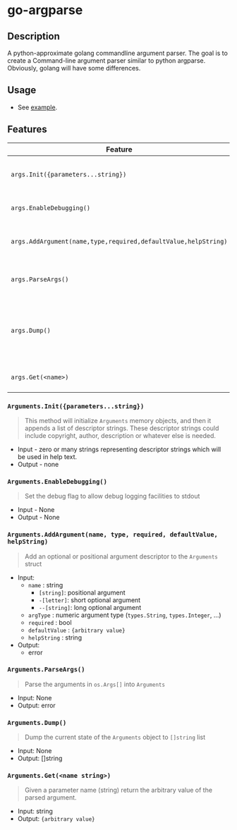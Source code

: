 go-argparse
===========

## Description

A python-approximate golang commandline argument parser. The goal is to create a Command-line argument
parser similar to python argparse. Obviously, golang will have some differences.

## Usage

* See [example](example/main.go).

## Features

| Feature                                                        | Description                                                       |
|----------------------------------------------------------------|-------------------------------------------------------------------|
| `args.Init({parameters...string})`                             | must be run or this package will throw errors                     |
| `args.EnableDebugging()`                                       | enable the debugging feature                                      |
| `args.AddArgument(name,type,required,defaultValue,helpString)` | Add an argument (positional or optional)                          |
| `args.ParseArgs()`                                             | Parse os.Args[], validate values                                  | 
| `args.Dump()`                                                  | Return a list of strings representing the argument and its values |
| `args.Get(<name>)`                                             | Get the value for the given name.                                 |

### `Arguments.Init({parameters...string})`

> This method will initialize `Arguments` memory objects, and then it appends a
> list of descriptor strings. These descriptor strings could include copyright,
> author, description or whatever else is needed.

- Input - zero or many strings representing descriptor strings which will be used in help text.
- Output - none

### `Arguments.EnableDebugging()`

> Set the debug flag to allow debug logging facilities to stdout

- Input - None
- Output - None

### `Arguments.AddArgument(name, type, required, defaultValue, helpString)`

> Add an optional or positional argument descriptor to the `Arguments` struct

- Input:
    - `name` : string
        - `[string]`: positional argument
        - `-[letter]`: short optional argument
        - `--[string]`: long optional argument
    - `argType` : numeric argument type (`types.String`, `types.Integer`, ...)
    - `required` : bool
    - `defaultValue` : `{arbitrary value}`
    - `helpString` : string
- Output:
    - error

### `Arguments.ParseArgs()`

> Parse the arguments in `os.Args[]` into `Arguments`

- Input: None
- Output: error

### `Arguments.Dump()`

> Dump the current state of the `Arguments` object to `[]string` list

- Input: None
- Output: []string

### `Arguments.Get(<name string>)`

> Given a parameter name (string) return the arbitrary value of the parsed argument.

- Input: string
- Output: `{arbitrary value}`